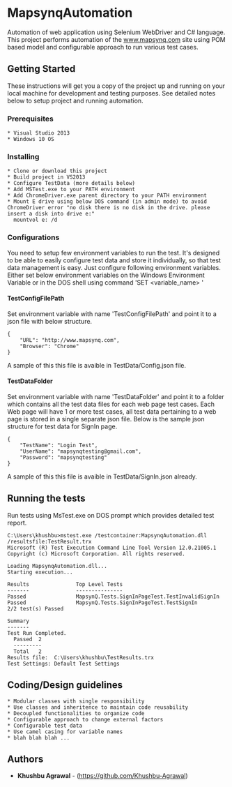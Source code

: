 # MapsynqAutomation

Automation of web application using Selenium WebDriver and C# language. This project performs automation of the www.mapsynq.com site using POM based model and configurable approach to run various test cases.

## Getting Started

These instructions will get you a copy of the project up and running on your local machine for development and testing purposes. See detailed notes below to setup project and running automation.

### Prerequisites

```
* Visual Studio 2013
* Windows 10 OS
```

### Installing

```
* Clone or download this project
* Build project in VS2013
* Configure TestData (more details below)
* Add MSTest.exe to your PATH environment
* Add ChromeDriver.exe parent directory to your PATH environment
* Mount E drive using below DOS command (in admin mode) to avoid ChromeDriver error "no disk there is no disk in the drive. please insert a disk into drive e:"
  mountvol e: /d
```

### Configurations

You need to setup few environment variables to run the test. It's designed to be able to easily configure test data and store it individually, so that test data management is easy. Just configure following environment variables.
Either set below environment variables on the Windows Environment Variable or in the DOS shell using command 'SET <variable_name> <value>'

#### TestConfigFilePath
Set environment variable with name 'TestConfigFilePath' and point it to a json file with below structure.
```
{
	"URL": "http://www.mapsynq.com",
	"Browser": "Chrome"
}
```
A sample of this this file is avaible in TestData/Config.json file.

#### TestDataFolder
Set environment variable with name 'TestDataFolder' and point it to a folder which contains all the test data files for each web page test cases.
Each Web page will have 1 or more test cases, all test data pertaining to a web page is stored in a single separate json file.
Below is the sample json structure for test data for SignIn page.
```
{
	"TestName": "Login Test",
	"UserName": "mapsynqtesting@gmail.com",
	"Password": "mapsynqtesting"
}
```
A sample of this this file is avaible in TestData/SignIn.json already.

## Running the tests

Run tests using MsTest.exe on DOS prompt which provides detailed test report.
```
C:\Users\khushbu>mstest.exe /testcontainer:MapsynqAutomation.dll /resultsfile:TestResult.trx
Microsoft (R) Test Execution Command Line Tool Version 12.0.21005.1
Copyright (c) Microsoft Corporation. All rights reserved.

Loading MapsynqAutomation.dll...
Starting execution...

Results               Top Level Tests
-------               ---------------
Passed                MapsynQ.Tests.SignInPageTest.TestInvalidSignIn
Passed                MapsynQ.Tests.SignInPageTest.TestSignIn
2/2 test(s) Passed

Summary
-------
Test Run Completed.
  Passed  2
  ---------
  Total   2
Results file:  C:\Users\khushbu\TestResults.trx
Test Settings: Default Test Settings
```

## Coding/Design guidelines

```
* Modular classes with single responsibility
* Use classes and inheritence to maintain code reusability
* Decoupled functionalities to organize code
* Configurable approach to change external factors
* Configurable test data
* Use camel casing for variable names
* blah blah blah ...
```

## Authors

* **Khushbu Agrawal** - (https://github.com/Khushbu-Agrawal)
